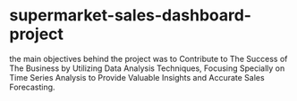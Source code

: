 # supermarket-sales-dashboard-project
the main objectives behind the project was to Contribute to The Success of The Business by Utilizing Data Analysis Techniques, Focusing Specially on Time Series Analysis to Provide Valuable Insights and Accurate Sales Forecasting.
